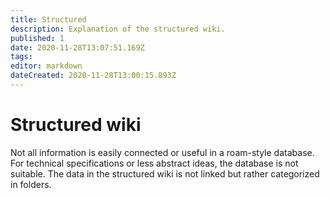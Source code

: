 ```yaml
---
title: Structured
description: Explanation of the structured wiki.
published: 1
date: 2020-11-28T13:07:51.169Z
tags: 
editor: markdown
dateCreated: 2020-11-28T13:00:15.893Z
---
```


# Structured wiki
Not all information is easily connected or useful in a roam-style database. For technical specifications or less abstract ideas, the database is not suitable.
The data in the structured wiki is not linked but rather categorized in folders.